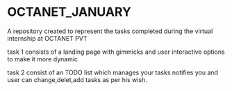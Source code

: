 # OCTANET_JANUARY

A repository created to represent the tasks completed during the virtual internship at OCTANET PVT 

task 1 consists of a landing page with gimmicks and user interactive options to make it more dynamic

task 2 consist of an TODO list which manages your tasks notifies you and user can change,delet,add tasks as per his wish.
